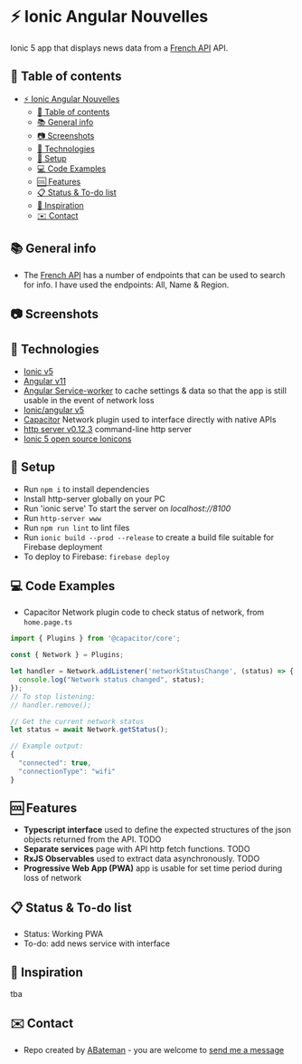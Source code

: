 # :zap: Ionic Angular Nouvelles

Ionic 5 app that displays news data from a [French API](https://restcountries.eu/) API.

## :page_facing_up: Table of contents

* [:zap: Ionic Angular Nouvelles](#zap-ionic-angular-nouvelles)
  * [:page_facing_up: Table of contents](#page_facing_up-table-of-contents)
  * [:books: General info](#books-general-info)
  * [:camera: Screenshots](#camera-screenshots)
  * [:signal_strength: Technologies](#signal_strength-technologies)
  * [:floppy_disk: Setup](#floppy_disk-setup)
  * [:computer: Code Examples](#computer-code-examples)
  * [:cool: Features](#cool-features)
  * [:clipboard: Status & To-do list](#clipboard-status--to-do-list)
  * [:clap: Inspiration](#clap-inspiration)
  * [:envelope: Contact](#envelope-contact)

## :books: General info

* The [French API](https://restcountries.eu/) has a number of endpoints that can be used to search for info. I have used the endpoints: All, Name & Region.

## :camera: Screenshots

## :signal_strength: Technologies

* [Ionic v5](https://ionicframework.com/)
* [Angular v11](https://angular.io/)
* [Angular Service-worker](https://angular.io/guide/service-worker-config) to cache settings & data so that the app is still usable in the event of network loss
* [Ionic/angular v5](https://www.npmjs.com/package/@ionic/angular)
* [Capacitor](https://capacitorjs.com/docs/apis/network) Network plugin used to interface directly with native APIs
* [http server v0.12.3](https://www.npmjs.com/package/http-server) command-line http server
* [Ionic 5 open source Ionicons](https://ionicons.com/)

## :floppy_disk: Setup

* Run `npm i` to install dependencies
* Install http-server globally on your PC
* Run 'ionic serve' To start the server on _localhost://8100_
* Run `http-server www`
* Run `npm run lint` to lint files
* Run `ionic build --prod --release` to create a build file suitable for Firebase deployment
* To deploy to Firebase: `firebase deploy`

## :computer: Code Examples

* Capacitor Network plugin code to check status of network, from `home.page.ts`

```typescript
import { Plugins } from '@capacitor/core';

const { Network } = Plugins;

let handler = Network.addListener('networkStatusChange', (status) => {
  console.log("Network status changed", status);
});
// To stop listening:
// handler.remove();

// Get the current network status
let status = await Network.getStatus();

// Example output:
{
  "connected": true,
  "connectionType": "wifi"
}
```

## :cool: Features

* **Typescript interface** used to define the expected structures of the json objects returned from the API. TODO
* **Separate services** page with API http fetch functions. TODO
* **RxJS Observables** used to extract data asynchronously. TODO
* **Progressive Web App (PWA)**  app is usable for set time period during loss of network

## :clipboard: Status & To-do list

* Status: Working PWA
* To-do: add news service with interface

## :clap: Inspiration

tba

## :envelope: Contact

* Repo created by [ABateman](https://www.andrewbateman.org) - you are welcome to [send me a message](https://andrewbateman.org/contact)
